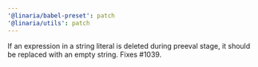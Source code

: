 ```yaml
---
'@linaria/babel-preset': patch
'@linaria/utils': patch
---
```


If an expression in a string literal is deleted during preeval stage, it should be replaced with an empty string. Fixes #1039.
